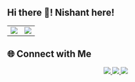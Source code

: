 
## Hi there 👋! Nishant here!

<table>
  <tr>
    <td>
      <img src="https://github-readme-stats.vercel.app/api?username=SharmaNishant485&show_icons=true&theme=radical" />
    </td>
    <td>
      <img src="https://github-readme-stats.vercel.app/api/top-langs/?username=SharmaNishant485&layout=compact&theme=radical" />
    </td>
  </tr>
</table>

## 🌐 Connect with Me  
<p align="center">
  <a href="https://www.linkedin.com/in/nishant-sharma-b8ab7a313/">
    <img src="https://img.shields.io/badge/LinkedIn-%230077B5.svg?&style=for-the-badge&logo=linkedin&logoColor=white" />
  </a>
  <a href="https://www.instagram.com/nishantsharma2194/?next=%2F&hl=en">
    <img src="https://img.shields.io/badge/Instagram-%23E4405F.svg?&style=for-the-badge&logo=instagram&logoColor=white" />
  </a>
  <a href="mailto:nishantsharma7132@gmail.com">
    <img src="https://img.shields.io/badge/Gmail-D14836?style=for-the-badge&logo=gmail&logoColor=white" />
  </a>
</p>
